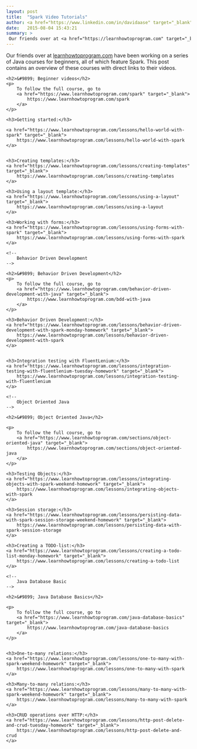 ```yaml
---
layout: post
title:  "Spark Video Tutorials"
author: <a href="https://www.linkedin.com/in/davidaase" target="_blank">David Åse</a>
date:   2015-08-04 15:43:21
summary: >
 Our friends over at <a href="https://learnhowtoprogram.com" target="_blank">learnhowtoprogram.com</a> have been working on a series of Java courses for beginners, all of which feature Spark. This post contains an overview of these courses with direct links to their videos.
---
```


Our friends over at <a href="https://www.learnhowtoprogram.com/courses" target="_blank">learnhowtoprogram.com</a> have been working on a series of Java courses for beginners, all of which feature Spark. This post contains an overview of these courses with direct links to their videos.
 
<section id="video-tuts">
  
    <h2>&#9899; Beginner videos</h2>
    <p>
        To follow the full course, go to 
        <a href="https://www.learnhowtoprogram.com/spark" target="_blank">
            https://www.learnhowtoprogram.com/spark
        </a>
    </p>

    <h3>Getting started:</h3>

    <a href="https://www.learnhowtoprogram.com/lessons/hello-world-with-spark" target="_blank">
        https://www.learnhowtoprogram.com/lessons/hello-world-with-spark
    </a>


    <h3>Creating templates:</h3>
    <a href="https://www.learnhowtoprogram.com/lessons/creating-templates" target="_blank">
        https://www.learnhowtoprogram.com/lessons/creating-templates
    </a>

    <h3>Using a layout template:</h3>
    <a href="https://www.learnhowtoprogram.com/lessons/using-a-layout" target="_blank">
        https://www.learnhowtoprogram.com/lessons/using-a-layout
    </a>

    <h3>Working with forms:</h3>
    <a href="https://www.learnhowtoprogram.com/lessons/using-forms-with-spark" target="_blank">
        https://www.learnhowtoprogram.com/lessons/using-forms-with-spark
    </a>
    
    <!-- 
        Behavior Driven Development    
    -->
    
    <h2>&#9899; Behavior Driven Development</h2>
    <p>
        To follow the full course, go to 
        <a href="https://www.learnhowtoprogram.com/behavior-driven-development-with-java" target="_blank">
            https://www.learnhowtoprogram.com/bdd-with-java
        </a>
    </p>
    
    <h3>Behavior Driven Development:</h3>
    <a href="https://www.learnhowtoprogram.com/lessons/behavior-driven-development-with-spark-monday-homework" target="_blank">
        https://www.learnhowtoprogram.com/lessons/behavior-driven-development-with-spark
    </a>
    

    <h3>Integration testing with FluentLenium:</h3>
    <a href="https://www.learnhowtoprogram.com/lessons/integration-testing-with-fluentlenium-tuesday-homework" target="_blank">
        https://www.learnhowtoprogram.com/lessons/integration-testing-with-fluentlenium
    </a>
    
    <!-- 
        Object Oriented Java  
    -->
    
    <h2>&#9899; Object Oriented Java</h2>
    
    <p>
        To follow the full course, go to 
        <a href="https://www.learnhowtoprogram.com/sections/object-oriented-java" target="_blank">
            https://www.learnhowtoprogram.com/sections/object-oriented-java
        </a>
    </p>
    
    <h3>Testing Objects:</h3>
    <a href="https://www.learnhowtoprogram.com/lessons/integrating-objects-with-spark-weekend-homework" target="_blank">
        https://www.learnhowtoprogram.com/lessons/integrating-objects-with-spark
    </a>

    <h3>Session storage:</h3>
    <a href="https://www.learnhowtoprogram.com/lessons/persisting-data-with-spark-session-storage-weekend-homework" target="_blank">
        https://www.learnhowtoprogram.com/lessons/persisting-data-with-spark-session-storage
    </a>
    
    <h3>Creating a TODO-list:</h3>
    <a href="https://www.learnhowtoprogram.com/lessons/creating-a-todo-list-monday-homework" target="_blank">
        https://www.learnhowtoprogram.com/lessons/creating-a-todo-list
    </a>
    
    <!-- 
        Java Database Basic
    -->
    
    <h2>&#9899; Java Database Basics</h2>
    
    <p>
        To follow the full course, go to 
        <a href="https://www.learnhowtoprogram.com/java-database-basics" target="_blank">
            https://www.learnhowtoprogram.com/java-database-basics
        </a>
    </p>
    
    
    <h3>One-to-many relations:</h3>
    <a href="https://www.learnhowtoprogram.com/lessons/one-to-many-with-spark-weekend-homework" target="_blank">
        https://www.learnhowtoprogram.com/lessons/one-to-many-with-spark
    </a>
   
    <h3>Many-to-many relations:</h3>
    <a href="https://www.learnhowtoprogram.com/lessons/many-to-many-with-spark-weekend-homework" target="_blank">
        https://www.learnhowtoprogram.com/lessons/many-to-many-with-spark
    </a>
   
    <h3>CRUD operations over HTTP:</h3>
    <a href="https://www.learnhowtoprogram.com/lessons/http-post-delete-and-crud-tuesday-homework" target="_blank">
        https://www.learnhowtoprogram.com/lessons/http-post-delete-and-crud
    </a>

</section>

